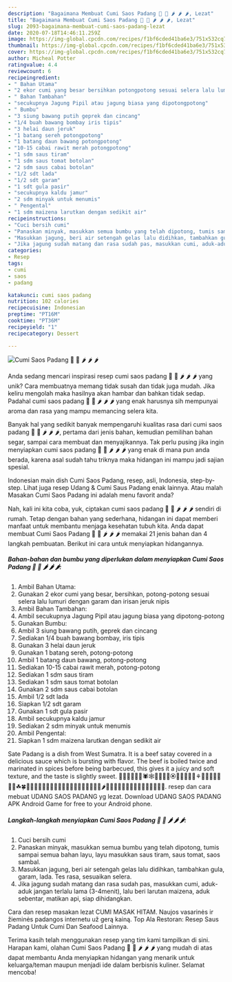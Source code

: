 ```yaml
---
description: "Bagaimana Membuat Cumi Saos Padang 🦑 🦑 🌶 🌶 🌶, Lezat"
title: "Bagaimana Membuat Cumi Saos Padang 🦑 🦑 🌶 🌶 🌶, Lezat"
slug: 2093-bagaimana-membuat-cumi-saos-padang-lezat
date: 2020-07-18T14:46:11.259Z
image: https://img-global.cpcdn.com/recipes/f1bf6cded41ba6e3/751x532cq70/cumi-saos-padang-🦑-🦑-🌶-🌶-🌶-foto-resep-utama.jpg
thumbnail: https://img-global.cpcdn.com/recipes/f1bf6cded41ba6e3/751x532cq70/cumi-saos-padang-🦑-🦑-🌶-🌶-🌶-foto-resep-utama.jpg
cover: https://img-global.cpcdn.com/recipes/f1bf6cded41ba6e3/751x532cq70/cumi-saos-padang-🦑-🦑-🌶-🌶-🌶-foto-resep-utama.jpg
author: Micheal Potter
ratingvalue: 4.4
reviewcount: 6
recipeingredient:
- " Bahan Utama"
- "2 ekor cumi yang besar bersihkan potongpotong sesuai selera lalu lumuri dengan garam dan irisan jeruk nipis"
- " Bahan Tambahan"
- "secukupnya Jagung Pipil atau jagung biasa yang dipotongpotong"
- " Bumbu"
- "3 siung bawang putih geprek dan cincang"
- "1/4 buah bawang bombay iris tipis"
- "3 helai daun jeruk"
- "1 batang sereh potongpotong"
- "1 batang daun bawang potongpotong"
- "10-15 cabai rawit merah potongpotong"
- "1 sdm saus tiram"
- "1 sdm saus tomat botolan"
- "2 sdm saus cabai botolan"
- "1/2 sdt lada"
- "1/2 sdt garam"
- "1 sdt gula pasir"
- "secukupnya kaldu jamur"
- "2 sdm minyak untuk menumis"
- " Pengental"
- "1 sdm maizena larutkan dengan sedikit air"
recipeinstructions:
- "Cuci bersih cumi"
- "Panaskan minyak, masukkan semua bumbu yang telah dipotong, tumis sampai semua bahan layu, layu masukkan saus tiram, saus tomat, saos sambal."
- "Masukkan jagung, beri air setengah gelas lalu didihkan, tambahkan gula, garam, lada. Tes rasa, sesuaikan selera."
- "Jika jagung sudah matang dan rasa sudah pas, masukkan cumi, aduk-aduk jangan terlalu lama (3-4menit), lalu beri larutan maizena, aduk sebentar, matikan api, siap dihidangkan."
categories:
- Resep
tags:
- cumi
- saos
- padang

katakunci: cumi saos padang 
nutrition: 102 calories
recipecuisine: Indonesian
preptime: "PT16M"
cooktime: "PT36M"
recipeyield: "1"
recipecategory: Dessert

---
```



![Cumi Saos Padang 🦑 🦑 🌶 🌶 🌶](https://img-global.cpcdn.com/recipes/f1bf6cded41ba6e3/751x532cq70/cumi-saos-padang-🦑-🦑-🌶-🌶-🌶-foto-resep-utama.jpg)

Anda sedang mencari inspirasi resep cumi saos padang 🦑 🦑 🌶 🌶 🌶 yang unik? Cara membuatnya memang tidak susah dan tidak juga mudah. Jika keliru mengolah maka hasilnya akan hambar dan bahkan tidak sedap. Padahal cumi saos padang 🦑 🦑 🌶 🌶 🌶 yang enak harusnya sih mempunyai aroma dan rasa yang mampu memancing selera kita.

Banyak hal yang sedikit banyak mempengaruhi kualitas rasa dari cumi saos padang 🦑 🦑 🌶 🌶 🌶, pertama dari jenis bahan, kemudian pemilihan bahan segar, sampai cara membuat dan menyajikannya. Tak perlu pusing jika ingin menyiapkan cumi saos padang 🦑 🦑 🌶 🌶 🌶 yang enak di mana pun anda berada, karena asal sudah tahu triknya maka hidangan ini mampu jadi sajian spesial.

Indonesian main dish Cumi Saos Padang, resep, asli, Indonesia, step-by-step. Lihat juga resep Udang &amp; Cumi Saus Padang enak lainnya. Atau malah Masakan Cumi Saos Padang ini adalah menu favorit anda?


Nah, kali ini kita coba, yuk, ciptakan cumi saos padang 🦑 🦑 🌶 🌶 🌶 sendiri di rumah. Tetap dengan bahan yang sederhana, hidangan ini dapat memberi manfaat untuk membantu menjaga kesehatan tubuh kita. Anda dapat membuat Cumi Saos Padang 🦑 🦑 🌶 🌶 🌶 memakai 21 jenis bahan dan 4 langkah pembuatan. Berikut ini cara untuk menyiapkan hidangannya.

<!--inarticleads1-->

##### Bahan-bahan dan bumbu yang diperlukan dalam menyiapkan Cumi Saos Padang 🦑 🦑 🌶 🌶 🌶:

1. Ambil  Bahan Utama:
1. Gunakan 2 ekor cumi yang besar, bersihkan, potong-potong sesuai selera lalu lumuri dengan garam dan irisan jeruk nipis
1. Ambil  Bahan Tambahan:
1. Ambil secukupnya Jagung Pipil atau jagung biasa yang dipotong-potong
1. Gunakan  Bumbu:
1. Ambil 3 siung bawang putih, geprek dan cincang
1. Sediakan 1/4 buah bawang bombay, iris tipis
1. Gunakan 3 helai daun jeruk
1. Gunakan 1 batang sereh, potong-potong
1. Ambil 1 batang daun bawang, potong-potong
1. Sediakan 10-15 cabai rawit merah, potong-potong
1. Sediakan 1 sdm saus tiram
1. Sediakan 1 sdm saus tomat botolan
1. Gunakan 2 sdm saus cabai botolan
1. Ambil 1/2 sdt lada
1. Siapkan 1/2 sdt garam
1. Gunakan 1 sdt gula pasir
1. Ambil secukupnya kaldu jamur
1. Sediakan 2 sdm minyak untuk menumis
1. Ambil  Pengental:
1. Siapkan 1 sdm maizena larutkan dengan sedikit air


Sate Padang is a dish from West Sumatra. It is a beef satay covered in a delicious sauce which is bursting with flavor. The beef is boiled twice and marinated in spices before being barbecued, this gives it a juicy and soft texture, and the taste is slightly sweet. 🦀🐌🐛🐜🐝🐞🕷🕸🦂💐🌸💮🏵🌹🌺🌻🌼🌷⚘🌱🌲🌳🌴🌵🌾🌿☘🍀🍁🍂🍃🍇🍈🍉🍊🍋🍌🍍🍎🍏🍐🍑🍒🍓🍅🍆🌽🌶🍄🌰🍞🧀🍖🍗🍔🍟🍕🌭🌮🌯🍿🍲🍱. resep dan cara mebuat UDANG SAOS PADANG yg lezat. Download UDANG SAOS PADANG APK Android Game for free to your Android phone. 

<!--inarticleads2-->

##### Langkah-langkah menyiapkan Cumi Saos Padang 🦑 🦑 🌶 🌶 🌶:

1. Cuci bersih cumi
1. Panaskan minyak, masukkan semua bumbu yang telah dipotong, tumis sampai semua bahan layu, layu masukkan saus tiram, saus tomat, saos sambal.
1. Masukkan jagung, beri air setengah gelas lalu didihkan, tambahkan gula, garam, lada. Tes rasa, sesuaikan selera.
1. Jika jagung sudah matang dan rasa sudah pas, masukkan cumi, aduk-aduk jangan terlalu lama (3-4menit), lalu beri larutan maizena, aduk sebentar, matikan api, siap dihidangkan.


Cara dan resep masakan lezat CUMI MASAK HITAM. Naujos vasarinės ir žieminės padangos internetu už gerą kainą. Top Ala Restoran: Resep Saus Padang Untuk Cumi Dan Seafood Lainnya. 

Terima kasih telah menggunakan resep yang tim kami tampilkan di sini. Harapan kami, olahan Cumi Saos Padang 🦑 🦑 🌶 🌶 🌶 yang mudah di atas dapat membantu Anda menyiapkan hidangan yang menarik untuk keluarga/teman maupun menjadi ide dalam berbisnis kuliner. Selamat mencoba!
